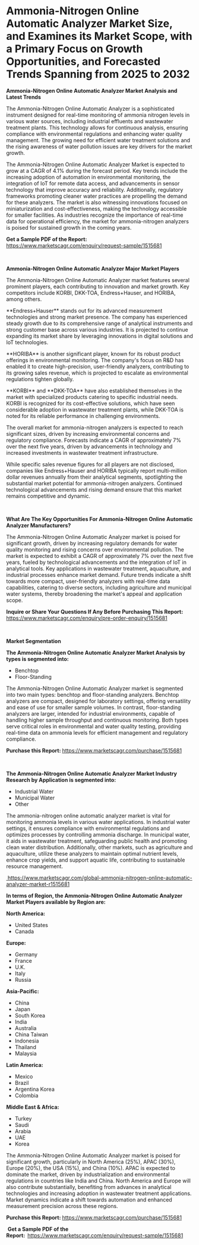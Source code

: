 <p><h1>Ammonia-Nitrogen Online Automatic Analyzer Market Size, and Examines its Market Scope, with a Primary Focus on Growth Opportunities, and Forecasted Trends Spanning from 2025 to 2032</h1></p><p><strong>Ammonia-Nitrogen Online Automatic Analyzer Market Analysis and Latest Trends</strong></p>
<p><p>The Ammonia-Nitrogen Online Automatic Analyzer is a sophisticated instrument designed for real-time monitoring of ammonia nitrogen levels in various water sources, including industrial effluents and wastewater treatment plants. This technology allows for continuous analysis, ensuring compliance with environmental regulations and enhancing water quality management. The growing need for efficient water treatment solutions and the rising awareness of water pollution issues are key drivers for the market growth.</p><p>The Ammonia-Nitrogen Online Automatic Analyzer Market is expected to grow at a CAGR of 4.1% during the forecast period. Key trends include the increasing adoption of automation in environmental monitoring, the integration of IoT for remote data access, and advancements in sensor technology that improve accuracy and reliability. Additionally, regulatory frameworks promoting cleaner water practices are propelling the demand for these analyzers. The market is also witnessing innovations focused on miniaturization and cost-effectiveness, making the technology accessible for smaller facilities. As industries recognize the importance of real-time data for operational efficiency, the market for ammonia-nitrogen analyzers is poised for sustained growth in the coming years.</p></p>
<p><strong>Get a Sample PDF of the Report:&nbsp;</strong> <a href="https://www.marketscagr.com/enquiry/request-sample/1515681?utm_campaign=3263&utm_medium=2&utm_source=Github&utm_content=ia&utm_term=12042025&utm_id=ammonia-nitrogen-online-automatic-analyzer">https://www.marketscagr.com/enquiry/request-sample/1515681</a></p>
<p>&nbsp;</p>
<p><strong>Ammonia-Nitrogen Online Automatic Analyzer Major Market Players</strong></p>
<p><p>The Ammonia-Nitrogen Online Automatic Analyzer market features several prominent players, each contributing to innovation and market growth. Key competitors include KORBI, DKK-TOA, Endress+Hauser, and HORIBA, among others.</p><p>**Endress+Hauser** stands out for its advanced measurement technologies and strong market presence. The company has experienced steady growth due to its comprehensive range of analytical instruments and strong customer base across various industries. It is projected to continue expanding its market share by leveraging innovations in digital solutions and IoT technologies.</p><p>**HORIBA** is another significant player, known for its robust product offerings in environmental monitoring. The company's focus on R&D has enabled it to create high-precision, user-friendly analyzers, contributing to its growing sales revenue, which is projected to escalate as environmental regulations tighten globally.</p><p>**KORBI** and **DKK-TOA** have also established themselves in the market with specialized products catering to specific industrial needs. KORBI is recognized for its cost-effective solutions, which have seen considerable adoption in wastewater treatment plants, while DKK-TOA is noted for its reliable performance in challenging environments.</p><p>The overall market for ammonia-nitrogen analyzers is expected to reach significant sizes, driven by increasing environmental concerns and regulatory compliance. Forecasts indicate a CAGR of approximately 7% over the next five years, driven by advancements in technology and increased investments in wastewater treatment infrastructure.</p><p>While specific sales revenue figures for all players are not disclosed, companies like Endress+Hauser and HORIBA typically report multi-million dollar revenues annually from their analytical segments, spotlighting the substantial market potential for ammonia-nitrogen analyzers. Continued technological advancements and rising demand ensure that this market remains competitive and dynamic.</p></p>
<p>&nbsp;</p>
<p><strong>What Are The Key Opportunities For Ammonia-Nitrogen Online Automatic Analyzer Manufacturers?</strong></p>
<p><p>The Ammonia-Nitrogen Online Automatic Analyzer market is poised for significant growth, driven by increasing regulatory demands for water quality monitoring and rising concerns over environmental pollution. The market is expected to exhibit a CAGR of approximately 7% over the next five years, fueled by technological advancements and the integration of IoT in analytical tools. Key applications in wastewater treatment, aquaculture, and industrial processes enhance market demand. Future trends indicate a shift towards more compact, user-friendly analyzers with real-time data capabilities, catering to diverse sectors, including agriculture and municipal water systems, thereby broadening the market's appeal and application scope.</p></p>
<p><strong>Inquire or Share Your Questions If Any Before Purchasing This Report:</strong> <a href="https://www.marketscagr.com/enquiry/pre-order-enquiry/1515681?utm_campaign=3263&utm_medium=2&utm_source=Github&utm_content=ia&utm_term=12042025&utm_id=ammonia-nitrogen-online-automatic-analyzer">https://www.marketscagr.com/enquiry/pre-order-enquiry/1515681</a></p>
<p>&nbsp;</p>
<p><strong>Market Segmentation</strong></p>
<p><strong>The Ammonia-Nitrogen Online Automatic Analyzer Market Analysis by types is segmented into:</strong></p>
<p><ul><li>Benchtop</li><li>Floor-Standing</li></ul></p>
<p><p>The Ammonia-Nitrogen Online Automatic Analyzer market is segmented into two main types: benchtop and floor-standing analyzers. Benchtop analyzers are compact, designed for laboratory settings, offering versatility and ease of use for smaller sample volumes. In contrast, floor-standing analyzers are larger, intended for industrial environments, capable of handling higher sample throughput and continuous monitoring. Both types serve critical roles in environmental and water quality testing, providing real-time data on ammonia levels for efficient management and regulatory compliance.</p></p>
<p><strong>Purchase this Report:&nbsp;</strong><a href="https://www.marketscagr.com/purchase/1515681?utm_campaign=3263&utm_medium=2&utm_source=Github&utm_content=ia&utm_term=12042025&utm_id=ammonia-nitrogen-online-automatic-analyzer">https://www.marketscagr.com/purchase/1515681</a></p>
<p>&nbsp;</p>
<p><strong>The Ammonia-Nitrogen Online Automatic Analyzer Market Industry Research by Application is segmented into:</strong></p>
<p><ul><li>Industrial Water</li><li>Municipal Water</li><li>Other</li></ul></p>
<p><p>The ammonia-nitrogen online automatic analyzer market is vital for monitoring ammonia levels in various water applications. In industrial water settings, it ensures compliance with environmental regulations and optimizes processes by controlling ammonia discharge. In municipal water, it aids in wastewater treatment, safeguarding public health and promoting clean water distribution. Additionally, other markets, such as agriculture and aquaculture, utilize these analyzers to maintain optimal nutrient levels, enhance crop yields, and support aquatic life, contributing to sustainable resource management.</p></p>
<p><a href="https://www.marketscagr.com/global-ammonia-nitrogen-online-automatic-analyzer-market-r1515681?utm_campaign=3263&utm_medium=2&utm_source=Github&utm_content=ia&utm_term=12042025&utm_id=ammonia-nitrogen-online-automatic-analyzer">&nbsp;https://www.marketscagr.com/global-ammonia-nitrogen-online-automatic-analyzer-market-r1515681</a></p>
<p><strong>In terms of Region, the Ammonia-Nitrogen Online Automatic Analyzer Market Players available by Region are:</strong></p>
<p>
    <p> <strong> North America: </strong>
        <ul>
            <li>United States</li>
            <li>Canada</li>
        </ul>
        </p> 
    <p> <strong> Europe: </strong>
        <ul>
            <li>Germany</li>
            <li>France</li>
            <li>U.K.</li>
            <li>Italy</li>
            <li>Russia</li>
        </ul>
        </p> 
    <p> <strong> Asia-Pacific: </strong>
        <ul>
            <li>China</li>
            <li>Japan</li>
            <li>South Korea</li>
            <li>India</li>
            <li>Australia</li>
            <li>China Taiwan</li>
            <li>Indonesia</li>
            <li>Thailand</li>
            <li>Malaysia</li>
        </ul>
        </p> 
    <p> <strong> Latin America: </strong>
        <ul>
            <li>Mexico</li>
            <li>Brazil</li>
            <li>Argentina Korea</li>
            <li>Colombia</li>
        </ul>
        </p> 
    <p> <strong> Middle East & Africa: </strong>
        <ul>
            <li>Turkey</li>
            <li>Saudi</li>
            <li>Arabia</li>
            <li>UAE</li>
            <li>Korea</li>
        </ul>
    </p>
    </p>
<p><p>The Ammonia-Nitrogen Online Automatic Analyzer market is poised for significant growth, particularly in North America (25%), APAC (30%), Europe (20%), the USA (15%), and China (10%). APAC is expected to dominate the market, driven by industrialization and environmental regulations in countries like India and China. North America and Europe will also contribute substantially, benefiting from advances in analytical technologies and increasing adoption in wastewater treatment applications. Market dynamics indicate a shift towards automation and enhanced measurement precision across these regions.</p></p>
<p><strong>Purchase this Report: </strong><a href="https://www.marketscagr.com/purchase/1515681?utm_campaign=3263&utm_medium=2&utm_source=Github&utm_content=ia&utm_term=12042025&utm_id=ammonia-nitrogen-online-automatic-analyzer">https://www.marketscagr.com/purchase/1515681</a></p>
<p>&nbsp;<strong>Get a Sample PDF of the Report:&nbsp;&nbsp;</strong><a href="https://www.marketscagr.com/enquiry/request-sample/1515681?utm_campaign=3263&utm_medium=2&utm_source=Github&utm_content=ia&utm_term=12042025&utm_id=ammonia-nitrogen-online-automatic-analyzer">https://www.marketscagr.com/enquiry/request-sample/1515681</a></p>
<p><strong></strong></p>
<p><p></p><p></p><p></p></p>